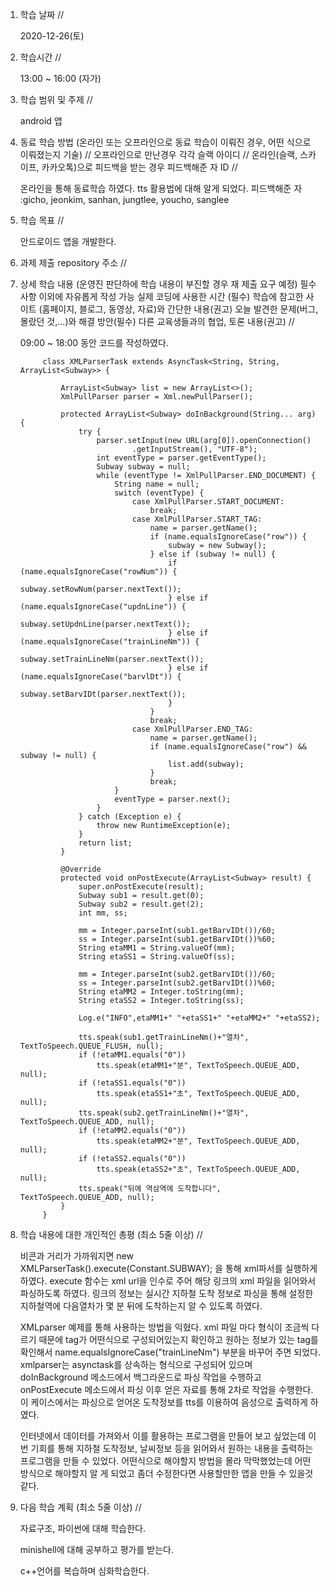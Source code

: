 1. 학습 날짜 // 

    2020-12-26(토)
 
2. 학습시간 // 

    13:00 ~ 16:00 (자가)
    
3. 학습 범위 및 주제 // 
    
    android 앱

4. 동료 학습 방법 (온라인 또는 오프라인으로 동료 학습이 이뤄진 경우, 어떤 식으로 이뤄졌는지 기술) // 오프라인으로 만난경우 각각 슬랙 아이디 // 온라인(슬랙, 스카이프, 카카오톡)으로 피드백을 받는 경우 피드백해준 자 ID // 

    온라인을 통해 동료학습 하였다. tts 활용법에 대해 알게 되었다. 피드백해준 자 :gicho, jeonkim, sanhan, jungtlee, youcho, sanglee

5. 학습 목표 //

    안드로이드 앱을 개발한다.
    
6. 과제 제출 repository 주소 // 
    
    
    
7. 상세 학습 내용 (운영진 판단하에 학습 내용이 부진할 경우 재 제출 요구 예정) 필수사항 이외에 자유롭게 작성 가능 실제 코딩에 사용한 시간 (필수) 학습에 참고한 사이트 (홈페이지, 블로그, 동영상, 자료)와 간단한 내용(권고) 오늘 발견한 문제(버그, 몰랐던 것,...)와 해결 방안(필수) 다른 교육생들과의 협업, 토론 내용(권고) //
    
    09:00 ~ 18:00 동안 코드를 작성하였다.

            class XMLParserTask extends AsyncTask<String, String, ArrayList<Subway>> {

                ArrayList<Subway> list = new ArrayList<>();
                XmlPullParser parser = Xml.newPullParser();

                protected ArrayList<Subway> doInBackground(String... arg) {
                    try {
                        parser.setInput(new URL(arg[0]).openConnection()
                                .getInputStream(), "UTF-8");
                        int eventType = parser.getEventType();
                        Subway subway = null;
                        while (eventType != XmlPullParser.END_DOCUMENT) {
                            String name = null;
                            switch (eventType) {
                                case XmlPullParser.START_DOCUMENT:
                                    break;
                                case XmlPullParser.START_TAG:
                                    name = parser.getName();
                                    if (name.equalsIgnoreCase("row")) {
                                        subway = new Subway();
                                    } else if (subway != null) {
                                        if (name.equalsIgnoreCase("rowNum")) {
                                            subway.setRowNum(parser.nextText());
                                        } else if (name.equalsIgnoreCase("updnLine")) {
                                            subway.setUpdnLine(parser.nextText());
                                        } else if (name.equalsIgnoreCase("trainLineNm")) {
                                            subway.setTrainLineNm(parser.nextText());
                                        } else if (name.equalsIgnoreCase("barvlDt")) {
                                            subway.setBarvIDt(parser.nextText());
                                        }
                                    }
                                    break;
                                case XmlPullParser.END_TAG:
                                    name = parser.getName();
                                    if (name.equalsIgnoreCase("row") && subway != null) {
                                        list.add(subway);
                                    }
                                    break;
                            }
                            eventType = parser.next();
                        }
                    } catch (Exception e) {
                        throw new RuntimeException(e);
                    }
                    return list;
                }

                @Override
                protected void onPostExecute(ArrayList<Subway> result) {
                    super.onPostExecute(result);
                    Subway sub1 = result.get(0);
                    Subway sub2 = result.get(2);
                    int mm, ss;

                    mm = Integer.parseInt(sub1.getBarvIDt())/60;
                    ss = Integer.parseInt(sub1.getBarvIDt())%60;
                    String etaMM1 = String.valueOf(mm);
                    String etaSS1 = String.valueOf(ss);

                    mm = Integer.parseInt(sub2.getBarvIDt())/60;
                    ss = Integer.parseInt(sub2.getBarvIDt())%60;
                    String etaMM2 = Integer.toString(mm);
                    String etaSS2 = Integer.toString(ss);

                    Log.e("INFO",etaMM1+" "+etaSS1+" "+etaMM2+" "+etaSS2);

                    tts.speak(sub1.getTrainLineNm()+"열차", TextToSpeech.QUEUE_FLUSH, null);
                    if (!etaMM1.equals("0"))
                        tts.speak(etaMM1+"분", TextToSpeech.QUEUE_ADD, null);
                    if (!etaSS1.equals("0"))
                        tts.speak(etaSS1+"초", TextToSpeech.QUEUE_ADD, null);
                    tts.speak(sub2.getTrainLineNm()+"열차", TextToSpeech.QUEUE_ADD, null);
                    if (!etaMM2.equals("0"))
                        tts.speak(etaMM2+"분", TextToSpeech.QUEUE_ADD, null);
                    if (!etaSS2.equals("0"))
                        tts.speak(etaSS2+"초", TextToSpeech.QUEUE_ADD, null);
                    tts.speak("뒤에 역삼역에 도착합니다", TextToSpeech.QUEUE_ADD, null);
                }
            }
   
   
8. 학습 내용에 대한 개인적인 총평 (최소 5줄 이상) //
    
    비콘과 거리가 가까워지면 new XMLParserTask().execute(Constant.SUBWAY); 을 통해 xml파서를 실행하게 하였다. execute 함수는 xml url을 인수로 주어 해당 링크의 xml 파일을 읽어와서 파싱하도록 하였다. 링크의 정보는 실시간 지하철 도착 정보로 파싱을 통해 설정한 지하철역에 다음열차가 몇 분 뒤에 도착하는지 알 수 있도록 하였다. 
    
    XMLparser 예제를 통해 사용하는 방법을 익혔다. xml 파일 마다 형식이 조금씩 다르기 때문에 tag가 어떤식으로 구성되어있는지 확인하고 원하는 정보가 있는 tag를 확인해서 name.equalsIgnoreCase("trainLineNm") 부분을 바꾸어 주면 되었다. xmlparser는 asynctask를 상속하는 형식으로 구성되어 있으며 doInBackground 메소드에서 백그라운드로 파싱 작업을 수행하고 onPostExecute 메소드에서 파싱 이후 얻은 자료를 통해 2차로 작업을 수행한다. 이 케이스에서는 파싱으로 얻어온 도착정보를 tts를 이용하여 음성으로 출력하게 하였다.
    
    인터넷에서 데이터를 가져와서 이를 활용하는 프로그램을 만들어 보고 싶었는데 이번 기회를 통해 지하철 도착정보, 날씨정보 등을 읽어와서 원하는 내용을 출력하는 프로그램을 만들 수 있었다. 어떤식으로 해야할지 방법을 몰라 막막했었는데 어떤 방식으로 해야할지 알 게 되었고 좀더 수정한다면 사용할만한 앱을 만들 수 있을것 같다.
    
9. 다음 학습 계획 (최소 5줄 이상) // 
    
    자료구조, 파이썬에 대해 학습한다.
    
    minishell에 대해 공부하고 평가를 받는다.
    
    c++언어를 복습하며 심화학습한다.